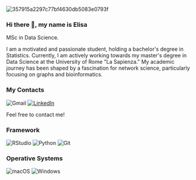 ![357915a2297c77bf4630db5083e0793f](https://github.com/eelishh/eelishh/assets/113473886/016fdd7f-1e12-463f-8424-7ccc9bc25dee)


### Hi there 👋, my name is Elisa

MSc in Data Science. <br/>

I am a motivated and passionate student, holding a bachelor's degree in Statistics. Currently, I am actively working towards my master's degree in Data Science at the University of Rome "La Sapienza." My academic journey has been shaped by a fascination for network science, particularly focusing on graphs and bioinformatics.

### My Contacts
![Gmail](https://img.shields.io/badge/gmail-D14836?style=for-the-badge&logo=gmail&logoColor=white "elisapierini9@gmail.com")
[![LinkedIn](https://img.shields.io/badge/linkedin-%230077B5.svg?style=for-the-badge&logo=linkedin&logoColor=white)](https://www.linkedin.com/in/elisa-pierini-711b02249/)

Feel free to contact me! 

### Framework
![RStudio](https://img.shields.io/badge/RStudio-75AADB?style=for-the-badge&logo=rstudio&logoColor=white)
![Python](https://img.shields.io/badge/Python-3776AB?style=for-the-badge&logo=python&logoColor=yellow)
![Git](https://img.shields.io/badge/git-%23F05033.svg?style=for-the-badge&logo=git&logoColor=white)

### Operative Systems

![macOS](https://img.shields.io/badge/mac%20os-000000?style=for-the-badge&logo=macos&logoColor=F0F0F0)
![Windows](https://img.shields.io/badge/Windows-0078D6?style=for-the-badge&logo=windows&logoColor=white)

